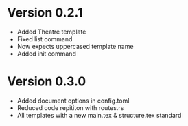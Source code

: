 # Version 0.2.1
- Added Theatre template
- Fixed list command 
- Now expects uppercased template name
- Added init command

# Version 0.3.0
- Added document options in config.toml
- Reduced code repititon with routes.rs
- All templates with a new main.tex & structure.tex standard